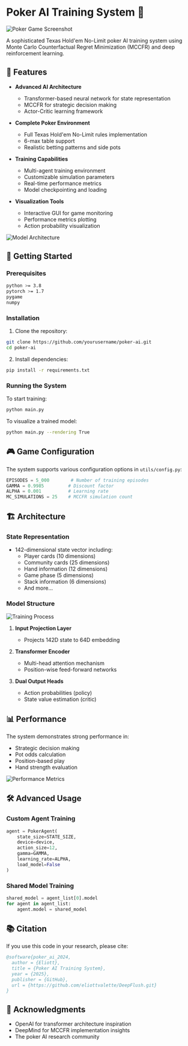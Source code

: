 # Poker AI Training System 🎲
![Poker Game Screenshot](images/GameRendered.png)

A sophisticated Texas Hold'em No-Limit poker AI training system using Monte Carlo Counterfactual Regret Minimization (MCCFR) and deep reinforcement learning.

## 🌟 Features
- **Advanced AI Architecture**
  - Transformer-based neural network for state representation
  - MCCFR for strategic decision making
  - Actor-Critic learning framework

- **Complete Poker Environment**
  - Full Texas Hold'em No-Limit rules implementation
  - 6-max table support
  - Realistic betting patterns and side pots

- **Training Capabilities**
  - Multi-agent training environment
  - Customizable simulation parameters
  - Real-time performance metrics
  - Model checkpointing and loading

- **Visualization Tools**
  - Interactive GUI for game monitoring
  - Performance metrics plotting
  - Action probability visualization

![Model Architecture](images/ModelOrganigram.png)

## 🚀 Getting Started

### Prerequisites

```bash
python >= 3.8
pytorch >= 1.7
pygame
numpy
```

### Installation

1. Clone the repository:
```bash
git clone https://github.com/yourusername/poker-ai.git
cd poker-ai
```

2. Install dependencies:
```bash
pip install -r requirements.txt
```

### Running the System

To start training:
```bash
python main.py
```

To visualize a trained model:
```bash
python main.py --rendering True
```

## 🎮 Game Configuration

The system supports various configuration options in `utils/config.py`:

```python
EPISODES = 5_000        # Number of training episodes
GAMMA = 0.9985         # Discount factor
ALPHA = 0.001          # Learning rate
MC_SIMULATIONS = 25    # MCCFR simulation count
```

## 🏗️ Architecture

### State Representation
- 142-dimensional state vector including:
  - Player cards (10 dimensions)
  - Community cards (25 dimensions)
  - Hand information (12 dimensions)
  - Game phase (5 dimensions)
  - Stack information (6 dimensions)
  - And more...

### Model Structure
![Training Process](images/training_process.png)

1. **Input Projection Layer**
   - Projects 142D state to 64D embedding

2. **Transformer Encoder**
   - Multi-head attention mechanism
   - Position-wise feed-forward networks

3. **Dual Output Heads**
   - Action probabilities (policy)
   - State value estimation (critic)

## 📊 Performance

The system demonstrates strong performance in:
- Strategic decision making
- Pot odds calculation
- Position-based play
- Hand strength evaluation

![Performance Metrics](images/Poker_metrics.jpg)

## 🛠️ Advanced Usage

### Custom Agent Training

```python
agent = PokerAgent(
    state_size=STATE_SIZE,
    device=device,
    action_size=12,
    gamma=GAMMA,
    learning_rate=ALPHA,
    load_model=False
)
```

### Shared Model Training

```python
shared_model = agent_list[0].model
for agent in agent_list:
    agent.model = shared_model
```

## 📚 Citation

If you use this code in your research, please cite:

```bibtex
@software{poker_ai_2024,
  author = {Eliott},
  title = {Poker AI Training System},
  year = {2025},
  publisher = {GitHub},
  url = {https://github.com/eliottvalette/DeepFlush.git}
}
```

## 🙏 Acknowledgments

- OpenAI for transformer architecture inspiration
- DeepMind for MCCFR implementation insights
- The poker AI research community